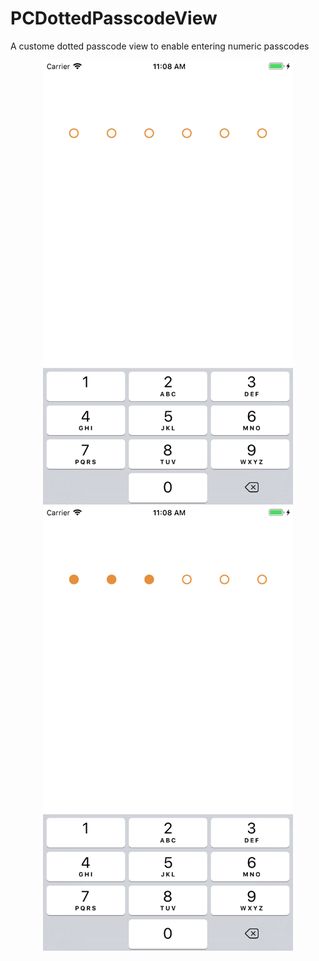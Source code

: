 # PCDottedPasscodeView
A custome dotted passcode view to enable entering numeric passcodes

<div align="center">
  <img src="https://github.com/pechn/PCDottedPasscodeView/blob/master/Assets/sample1.png" width="400px" alt="sample1" >
  <img src="https://github.com/pechn/PCDottedPasscodeView/blob/master/Assets/sample2.png" width="400px" alt="sample2" >
</div>
